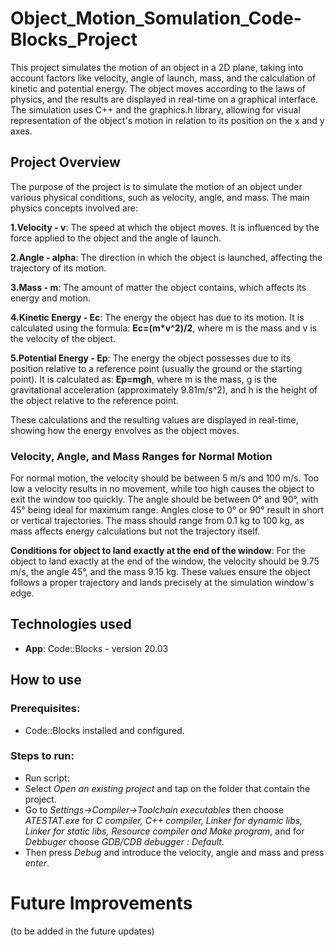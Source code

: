# Object_Motion_Somulation_Code-Blocks_Project
This project simulates the motion of an object in a 2D plane, taking into account factors like velocity, angle of launch, mass, and the calculation of kinetic and potential energy. The object moves according to the laws of physics, and the results are displayed in real-time on a graphical interface. The simulation uses C++ and the graphics.h library, allowing for visual representation of the object's motion in relation to its position on the x and y axes.

## **Project Overview**
 The purpose of the project is to simulate the motion of an object under various physical conditions, such as velocity, angle, and mass. The main physics concepts involved are:

**1.Velocity - v**: The speed at which the object moves. It is influenced by the force applied to the object and the angle of launch.

**2.Angle - alpha**: The direction in which the object is launched, affecting the trajectory of its motion.

**3.Mass - m**: The amount of matter the object contains, which affects its energy and motion.

**4.Kinetic Energy - Ec**: The energy the object has due to its motion. It is calculated using the formula:
         __Ec=(m*v^2)/2__, 
where m is the mass and v is the velocity of the object.

**5.Potential Energy - Ep**: The energy the object possesses due to its position relative to a reference point (usually the ground or the starting point). It is calculated as:
         __Ep=mgh__, 
where m is the mass, g is the gravitational acceleration (approximately 9.81m/s^2), and h is the height of the object relative to the reference point.

These calculations and the resulting values are displayed in real-time, showing how the energy envolves as the object moves.

### **Velocity, Angle, and Mass Ranges for Normal Motion**

For normal motion, the velocity should be between 5 m/s and 100 m/s. Too low a velocity results in no movement, while too high causes the object to exit the window too quickly. The angle should be between 0° and 90°, with 45° being ideal for maximum range. Angles close to 0° or 90° result in short or vertical trajectories. The mass should range from 0.1 kg to 100 kg, as mass affects energy calculations but not the trajectory itself.

**Conditions for object to land exactly at the end of the window**: For the object to land exactly at the end of the window, the velocity should be 9.75 m/s, the angle 45°, and the mass 9.15 kg. These values ensure the object follows a proper trajectory and lands precisely at the simulation window's edge.

## Technologies used

- **App**: Code::Blocks - version 20.03

## How to use

### Prerequisites:

- Code::Blocks installed and configured.

### Steps to run:

- Run script:
- Select *Open an existing project* and tap on the folder that contain the project.
- Go to *Settings->Compiler->Toolchain executables* then choose *ATESTAT.exe* for *C compiler, C++ compiler, Linker for dynamic libs, Linker for static libs, Resource compiler and Make program*, and for *Debbuger* choose *GDB/CDB debugger : Default.*
- Then press *Debug* and introduce the velocity, angle and mass and press *enter*.

# Future Improvements

(to be added in the future updates)
